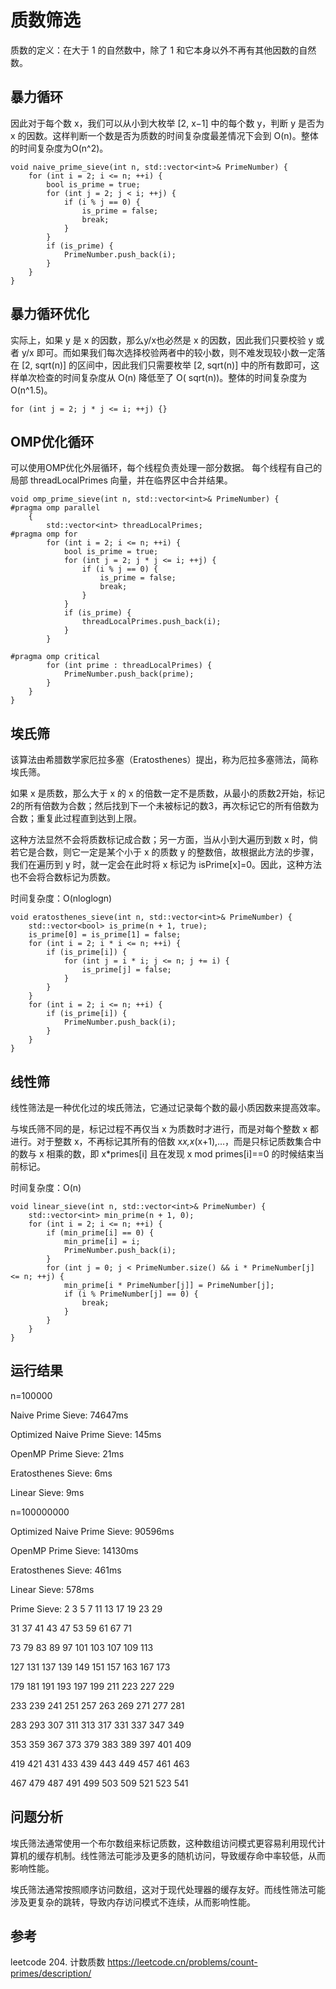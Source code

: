 # 质数筛选
质数的定义：在大于 1 的自然数中，除了 1 和它本身以外不再有其他因数的自然数。

## 暴力循环
因此对于每个数 x，我们可以从小到大枚举 [2, x−1] 中的每个数 y，判断 y 是否为 x 的因数。这样判断一个数是否为质数的时间复杂度最差情况下会到 O(n)。整体的时间复杂度为O(n^2)。

    void naive_prime_sieve(int n, std::vector<int>& PrimeNumber) {
        for (int i = 2; i <= n; ++i) {
            bool is_prime = true;
            for (int j = 2; j < i; ++j) {
                if (i % j == 0) {
                    is_prime = false;
                    break;
                }
            }
            if (is_prime) {
                PrimeNumber.push_back(i);
            }
        }
    }

## 暴力循环优化
实际上，如果 y 是 x 的因数，那么y/x也必然是 x 的因数，因此我们只要校验 y 或者 y/x 即可。而如果我们每次选择校验两者中的较小数，则不难发现较小数一定落在 [2, sqrt(n)] 的区间中，因此我们只需要枚举 [2, sqrt(n)] 中的所有数即可，这样单次检查的时间复杂度从 O(n) 降低至了 O( sqrt(n))。整体的时间复杂度为O(n^1.5)。
    
    for (int j = 2; j * j <= i; ++j) {}

## OMP优化循环
可以使用OMP优化外层循环，每个线程负责处理一部分数据。
每个线程有自己的局部 threadLocalPrimes 向量，并在临界区中合并结果。

    void omp_prime_sieve(int n, std::vector<int>& PrimeNumber) {
    #pragma omp parallel
        {
            std::vector<int> threadLocalPrimes;
    #pragma omp for
            for (int i = 2; i <= n; ++i) {
                bool is_prime = true;
                for (int j = 2; j * j <= i; ++j) {
                    if (i % j == 0) {
                        is_prime = false;
                        break;
                    }
                }
                if (is_prime) {
                    threadLocalPrimes.push_back(i);
                }
            }
    
    #pragma omp critical
            for (int prime : threadLocalPrimes) {
                PrimeNumber.push_back(prime);
            }
        }
    }

## 埃氏筛
该算法由希腊数学家厄拉多塞（Eratosthenes）提出，称为厄拉多塞筛法，简称埃氏筛。

如果 x 是质数，那么大于 x 的 x 的倍数一定不是质数，从最小的质数2开始，标记2的所有倍数为合数；然后找到下一个未被标记的数3，再次标记它的所有倍数为合数；重复此过程直到达到上限。

这种方法显然不会将质数标记成合数；另一方面，当从小到大遍历到数 x 时，倘若它是合数，则它一定是某个小于 x 的质数 y 的整数倍，故根据此方法的步骤，我们在遍历到 y 时，就一定会在此时将 x 标记为 isPrime[x]=0。因此，这种方法也不会将合数标记为质数。

时间复杂度：O(nloglogn)

    void eratosthenes_sieve(int n, std::vector<int>& PrimeNumber) {
        std::vector<bool> is_prime(n + 1, true);
        is_prime[0] = is_prime[1] = false;
        for (int i = 2; i * i <= n; ++i) {
            if (is_prime[i]) {
                for (int j = i * i; j <= n; j += i) {
                    is_prime[j] = false;
                }
            }
        }
        for (int i = 2; i <= n; ++i) {
            if (is_prime[i]) {
                PrimeNumber.push_back(i);
            }
        }
    }

## 线性筛
线性筛法是一种优化过的埃氏筛法，它通过记录每个数的最小质因数来提高效率。

与埃氏筛不同的是，标记过程不再仅当 x 为质数时才进行，而是对每个整数 x 都进行。对于整数 x，不再标记其所有的倍数 x*x,x*(x+1),…，而是只标记质数集合中的数与 x 相乘的数，即 x*primes[i] 且在发现 x mod primes[i]==0 的时候结束当前标记。

时间复杂度：O(n)

    void linear_sieve(int n, std::vector<int>& PrimeNumber) {
        std::vector<int> min_prime(n + 1, 0);
        for (int i = 2; i <= n; ++i) {
            if (min_prime[i] == 0) {
                min_prime[i] = i;
                PrimeNumber.push_back(i);
            }
            for (int j = 0; j < PrimeNumber.size() && i * PrimeNumber[j] <= n; ++j) {
                min_prime[i * PrimeNumber[j]] = PrimeNumber[j];
                if (i % PrimeNumber[j] == 0) {
                    break;
                }
            }
        }
    }


## 运行结果

n=100000

Naive Prime Sieve: 74647ms

Optimized Naive Prime Sieve: 145ms

OpenMP Prime Sieve: 21ms

Eratosthenes Sieve: 6ms

Linear Sieve: 9ms

n=100000000

Optimized Naive Prime Sieve: 90596ms

OpenMP Prime Sieve: 14130ms

Eratosthenes Sieve: 461ms

Linear Sieve: 578ms

Prime Sieve: 2 3 5 7 11 13 17 19 23 29

31 37 41 43 47 53 59 61 67 71

73 79 83 89 97 101 103 107 109 113

127 131 137 139 149 151 157 163 167 173

179 181 191 193 197 199 211 223 227 229

233 239 241 251 257 263 269 271 277 281

283 293 307 311 313 317 331 337 347 349

353 359 367 373 379 383 389 397 401 409

419 421 431 433 439 443 449 457 461 463

467 479 487 491 499 503 509 521 523 541

## 问题分析
埃氏筛法通常使用一个布尔数组来标记质数，这种数组访问模式更容易利用现代计算机的缓存机制。线性筛法可能涉及更多的随机访问，导致缓存命中率较低，从而影响性能。

埃氏筛法通常按照顺序访问数组，这对于现代处理器的缓存友好。而线性筛法可能涉及更复杂的跳转，导致内存访问模式不连续，从而影响性能。

## 参考
leetcode 204. 计数质数 https://leetcode.cn/problems/count-primes/description/
